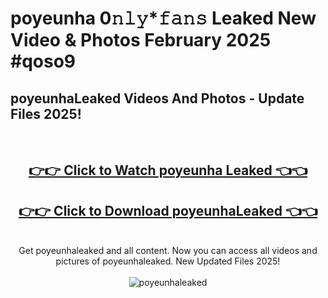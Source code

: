 # poyeunha 0𝚗𝚕𝚢*𝚏𝚊𝚗𝚜 Leaked New Video & Photos February 2025 #qoso9

<h2>poyeunhaLeaked Videos And Photos - Update Files 2025!</h2>
<br>
<div align="center">
<h2><a href="https://mediaupload.pro?title=poyeunha&ref=11F" rel="nofollow">👉👉 Click to Watch poyeunha Leaked 👈👈</a></h2>
<h2><a href="https://mediaupload.pro?title=poyeunha&ref=11F" rel="nofollow">👉👉 Click to Download poyeunhaLeaked 👈👈</a></h2>
<br>
Get poyeunhaleaked and all content. Now you can access all videos and pictures of poyeunhaleaked. New Updated Files 2025!
<br>
<br>
<a href="https://mediaupload.pro?title=poyeunha&ref=11F" rel="nofollow" data-target="animated-image.originalLink"><img src="https://i.ibb.co/Gkj2r4b/banner.png" alt="poyeunhaleaked" style="max-width: 100%; display: inline-block;" data-target="animated-image.originalImage"></a>
</div>
<br>

